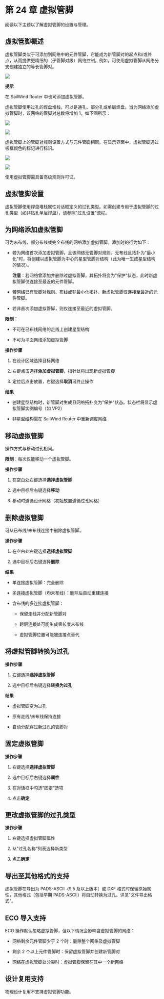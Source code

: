 # 第 24 章 虚拟管脚

阅读以下主题以了解虚拟管脚的设置与管理。

## 虚拟管脚概述

虚拟管脚类似于可添加到网络中的元件管脚，它能成为新管脚对的起点和/或终点，从而提供更精细的（子管脚对级）网络控制。例如，可使用虚拟管脚从网络分支创建独立的等长管脚对。

![](/layout/guide/24/_page_0_Picture_5.jpeg)

**提示**

在 SailWind Router 中也可添加虚拟管脚。

虚拟管脚使用过孔的焊盘堆栈，可以是通孔、部分孔或单层焊盘。当为网络添加虚拟管脚时，该网络的管脚对总数将增加 1，如下图所示：

![](/layout/guide/24/_page_1_Figure_2.jpeg)

![](/layout/guide/24/_page_1_Figure_4.jpeg)

虚拟管脚上的管脚对规则设置方式与元件管脚相同。在显示界面中，虚拟管脚通过板框颜色的标记进行标识。

![](/layout/guide/24/_page_1_Figure_7.jpeg)

![](/layout/guide/24/_page_1_Figure_8.jpeg)

使用虚拟管脚需具备高级规则许可证。

## 虚拟管脚设置

虚拟管脚使用焊盘堆栈属性对话框定义的过孔类型。如需创建专用于虚拟管脚的过孔类型（如非钻孔单层焊盘），请参照"过孔设置"流程。

## 为网络添加虚拟管脚

可为未布线、部分布线或完全布线的网络添加虚拟管脚。添加时的行为如下：

- 若为网络首次添加虚拟管脚，且该网络无管脚对规则、无布线且拓扑为"最小化"时，将创建以虚拟管脚为中心的星型管脚对结构（此为唯一生成星型结构的情况）。
  
  **注意**：若网络曾添加并删除过虚拟管脚，其拓扑将变为"保护"状态，此时新虚拟管脚仅连接至最近的元件管脚。

- 若网络已有管脚对规则、布线或非最小化拓扑，新虚拟管脚仅连接至最近的元件管脚。

- 若非首次添加虚拟管脚，则仅连接至最近的虚拟管脚。


**限制：**

- 不可在已布线网络的走线上创建星型结构

- 不可为平面网络添加虚拟管脚

**操作步骤**

1. 在设计区域选择目标网络

2. 右键点击选择**添加虚拟管脚**，指针处将出现新虚拟管脚

3. 定位后点击放置，右键选择**取消**可终止操作

**结果**

- 创建星型结构时，新管脚对生成且网络拓扑变为"保护"状态。状态栏将显示虚拟管脚实例编号（如 VP2）

- 非星型结构需在 SailWind Router 中重新调度网络

## 移动虚拟管脚

操作方式与移动过孔相同。

**限制**：每次仅能移动一个虚拟管脚。

**操作步骤**

1. 在空白处右键选择**选择虚拟管脚**

2. 选中目标后右键选择**移动**

3. 移动时遵循设计网格（初始放置遵循过孔网格）

## 删除虚拟管脚

可从已布线/未布线连接中删除虚拟管脚。

**操作步骤**

1. 在空白处右键选择**选择虚拟管脚**

2. 选中目标后右键选择**删除**

**结果**

- 单连接虚拟管脚：完全删除

- 多连接虚拟管脚（均未布线）：删除后自动重建连接

- 含布线的多连接虚拟管脚：

  - 保留走线并分配新管脚对

  - 跨层连接处可能生成零长度未布线

  - 虚拟管脚位置可能被连接点替代

## 将虚拟管脚转换为过孔

**操作步骤**

1. 右键选择**选择虚拟管脚**

2. 选中目标后右键选择**转换为过孔**

**结果**

- 虚拟管脚变为过孔

- 原有走线/未布线保持连接

- 自动分配穿过新过孔的管脚对

## 固定虚拟管脚

**操作步骤**

1. 右键选择**选择虚拟管脚**

2. 选中目标后右键选择**属性**

3. 在对话框中勾选"固定"选项

4. 点击**确定**

## 更改虚拟管脚的过孔类型

**操作步骤**

1. 右键选择虚拟管脚属性

2. 从"过孔名称"列表选择新类型

3. 点击**确定**

## 导出至其他格式的支持

虚拟管脚在导出为 PADS-ASCII（9.5 及以上版本）或 DXF 格式时保留原始属性，其他格式（包括早期 PADS-ASCII）将自动转换为过孔。详见"文件导出格式"。

## ECO 导入支持

ECO 操作默认忽略虚拟管脚，但以下情况会影响含虚拟管脚的网络：

- 网络剩余元件管脚少于 2 个时：删除整个网络及虚拟管脚

- 剩余 2 个以上元件管脚时：保留虚拟管脚并创建新管脚对

- 网络在虚拟管脚处分裂时：虚拟管脚保留在其中一个新网络

## 设计复用支持

物理设计复用不支持虚拟管脚功能。
